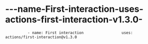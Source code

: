 # ---name-First-interaction-uses-actions-first-interaction-v1.3.0-
              - name: First interaction                 uses: actions/first-interaction@v1.3.0             
